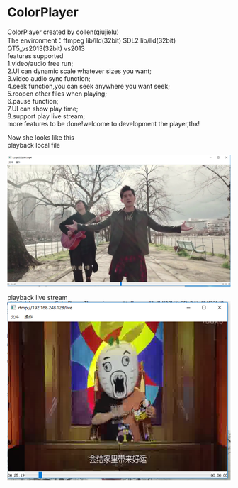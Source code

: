 # ColorPlayer
ColorPlayer created by collen(qiujielu)  
The environment：ffmpeg lib/lld(32bit) SDL2 lib/lld(32bit) QT5_vs2013(32bit) vs2013  
features supported  
1.video/audio free run;  
2.UI can dynamic scale whatever sizes you want;  
3.video audio sync function;  
4.seek function,you can seek anywhere you want seek;  
5.reopen other files when playing;  
6.pause function;  
7.UI can show play time;  
8.support play live stream;  
more features to be done!welcome to development the player,thx!  

Now she looks like this  
playback local file  

![colorPlayer](img/colorPlayer.PNG)  

playback live stream  
![colorPlayer](img/play_live_stream.PNG)  
